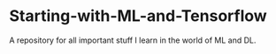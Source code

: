 # Starting-with-ML-and-Tensorflow

A repository for all important stuff I learn in the world of ML and DL.
